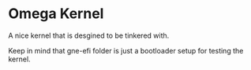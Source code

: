 # Omega Kernel

A nice kernel that is desgined to be tinkered with.

Keep in mind that gne-efi folder is just a bootloader setup
for testing the kernel.
